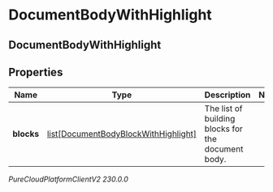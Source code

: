 # DocumentBodyWithHighlight

## DocumentBodyWithHighlight

## Properties

|Name | Type | Description | Notes|
|------------ | ------------- | ------------- | -------------|
| **blocks** | [list[DocumentBodyBlockWithHighlight]](DocumentBodyBlockWithHighlight) | The list of building blocks for the document body. | |



_PureCloudPlatformClientV2 230.0.0_
